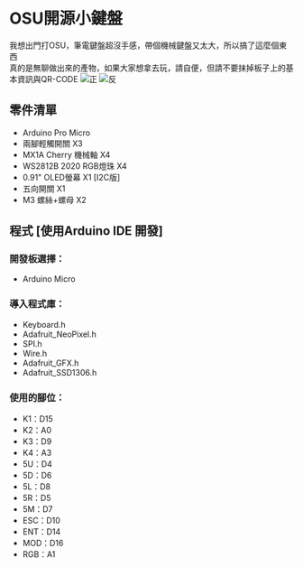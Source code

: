 # OSU開源小鍵盤
我想出門打OSU，筆電鍵盤超沒手感，帶個機械鍵盤又太大，所以搞了這麼個東西   
真的是無聊做出來的產物，如果大家想拿去玩，請自便，但請不要抹掉板子上的基本資訊與QR-CODE
![正](https://user-images.githubusercontent.com/53372547/168848452-bad374c1-551e-4235-8e1b-e28a5783d317.jpg)
![反](https://user-images.githubusercontent.com/53372547/168848537-1d6a3b4f-0fea-4ba8-b9a3-1e1a60da7d54.jpg)

## 零件清單
- Arduino Pro Micro  
- 兩腳輕觸開關 X3  
- MX1A Cherry 機械軸 X4  
- WS2812B 2020 RGB燈珠 X4  
- 0.91" OLED螢幕 X1 [I2C版]  
- 五向開關 X1  
- M3 螺絲+螺母 X2  

## 程式 [使用Arduino IDE 開發]
### 開發板選擇：
- Arduino Micro  
### 導入程式庫：  
- Keyboard.h  
- Adafruit_NeoPixel.h  
- SPI.h  
- Wire.h  
- Adafruit_GFX.h  
- Adafruit_SSD1306.h  
### 使用的腳位：  
- K1：D15  
- K2：A0  
- K3：D9  
- K4：A3  
- 5U：D4  
- 5D：D6  
- 5L：D8  
- 5R：D5  
- 5M：D7  
- ESC：D10  
- ENT：D14  
- MOD：D16  
- RGB：A1  
